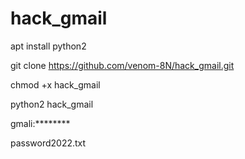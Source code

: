 # hack_gmail 

apt install python2

git clone https://github.com/venom-8N/hack_gmail.git

chmod +x hack_gmail

python2 hack_gmail

gmali:********

password2022.txt
